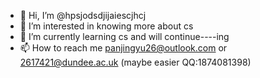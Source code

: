 - 👋 Hi, I’m @hpsjodsdjijaiescjhcj
- 👀 I’m interested in knowing more about cs
- 🌱 I’m currently learning cs and will continue----ing
- 📫 How to reach me panjingyu26@outlook.com or 2617421@dundee.ac.uk (maybe easier QQ:1874081398)


<!---
hpsjodsdjijaiescjhcj/hpsjodsdjijaiescjhcj is a ✨ special ✨ repository because its `README.md` (this file) appears on your GitHub profile.
You can click the Preview link to take a look at your changes.
--->

